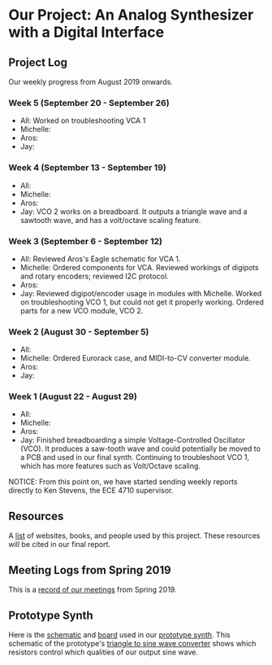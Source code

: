 # Our Project: An Analog Synthesizer with a Digital Interface

## Project Log
Our weekly progress from August 2019 onwards.


### Week 5 (September 20 - September 26)
* All: Worked on troubleshooting VCA 1
* Michelle:
* Aros:
* Jay:

### Week 4 (September 13 - September 19)
* All:
* Michelle:
* Aros:
* Jay: VCO 2 works on a breadboard. It outputs a triangle wave and a sawtooth wave, and has a volt/octave scaling feature.

### Week 3 (September 6 - September 12)
* All: Reviewed Aros's Eagle schematic for VCA 1.
* Michelle: Ordered components for VCA. Reviewed workings of digipots and rotary encoders; reviewed I2C protocol.
* Aros:
* Jay: Reviewed digipot/encoder usage in modules with Michelle. Worked on troubleshooting VCO 1, but could not get it properly working. Ordered parts for a new VCO module, VCO 2.

### Week 2 (August 30 - September 5)
* All:
* Michelle: Ordered Eurorack case, and MIDI-to-CV converter module.
* Aros:
* Jay:

### Week 1 (August 22 - August 29)
* All:
* Michelle: 
* Aros:
* Jay: Finished breadboarding a simple Voltage-Controlled Oscillator (VCO). It produces a saw-tooth wave and could potentially be moved to a PCB and used in our final synth. Continuing to troubleshoot VCO 1, which has more features such as Volt/Octave scaling.

NOTICE: From this point on, we have started sending weekly reports directly to Ken Stevens, the ECE 4710 supervisor.

## Resources
A [list](https://docs.google.com/document/d/1bn2XwHxJaG-ds-zcZPaRnOW3YTtZJFIuCk1MftFgEfE/edit?usp=sharing) of websites, books, and people used by this project. These resources will be cited in our final report.

## Meeting Logs from Spring 2019
This is a [record of our meetings](https://github.com/jayheiland/CE_Senior_Project/blob/master/docs/Meeting%20logs.pdf) from Spring 2019.

## Prototype Synth
Here is the [schematic](https://github.com/jayheiland/CE_Senior_Project/blob/master/docs/schematic.PNG) and [board](https://github.com/jayheiland/CE_Senior_Project/blob/master/docs/Board.pdf) used in our [prototype synth](https://github.com/jayheiland/CE_Senior_Project/blob/master/docs/IMG_0136.jpg). This schematic of the prototype's [triangle to sine wave converter](https://github.com/jayheiland/CE_Senior_Project/blob/master/docs/triangleToSine.png) shows which resistors control which qualities of our output sine wave. 

